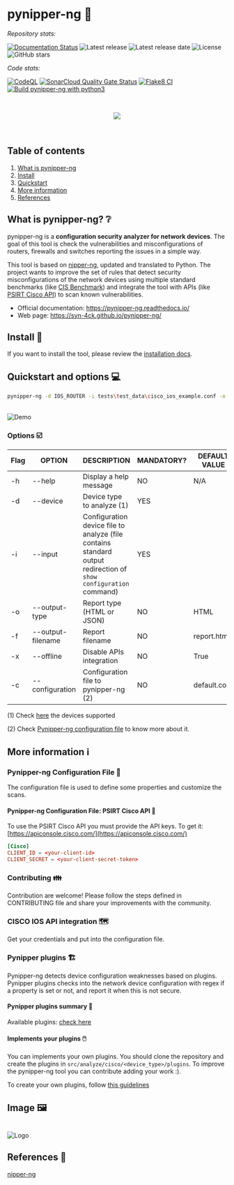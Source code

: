 # pynipper-ng 🔧

_Repository stats:_

[![Documentation Status](https://readthedocs.org/projects/pynipper-ng/badge/?version=latest)](https://pynipper-ng.readthedocs.io/?badge=latest)
![Latest release](https://img.shields.io/github/v/release/syn-4ck/pynipper-ng)
![Latest release date](https://img.shields.io/github/release-date/syn-4ck/pynipper-ng)
![License](https://img.shields.io/github/license/syn-4ck/pynipper-ng)
![GitHub stars](https://img.shields.io/github/stars/syn-4ck/pynipper-ng?style=social)

_Code stats:_

[![CodeQL](https://github.com/syn-4ck/pynipper-ng/actions/workflows/github-code-scanning/codeql/badge.svg)](https://github.com/syn-4ck/pynipper-ng/actions/workflows/github-code-scanning/codeql)
[![SonarCloud Quality Gate Status](https://sonarcloud.io/api/project_badges/measure?project=syn-4ck_pynipper-ng&metric=alert_status)](https://sonarcloud.io/summary/new_code?id=syn-4ck_pynipper-ng)
[![Flake8 CI](https://github.com/syn-4ck/pynipper-ng/actions/workflows/flake8.yml/badge.svg?branch=main)](https://github.com/syn-4ck/pynipper-ng/actions/workflows/flake8.yml)
[![Build pynipper-ng with python3](https://github.com/syn-4ck/pynipper-ng/actions/workflows/build-python.yml/badge.svg)](https://github.com/syn-4ck/pynipper-ng/actions/workflows/build-python.yml)


<br/>

<p align="center">
  <img src="img/pynipper-ng-crop.png">
</p>

<br/>

## Table of contents
1. [What is pynipper-ng](#what-is-pynipper-ng)
2. [Install](#install)
3. [Quickstart](#quickstart-and-options)
4. [More information](#more-information)
5. [References](#references)

## What is pynipper-ng? ❔
pynipper-ng is a **configuration security analyzer for network devices**. The goal of this tool is check the vulnerabilities and misconfigurations of routers, firewalls and switches reporting the issues in a simple way.

This tool is based on [nipper-ng](https://github.com/arpitn30/nipper-ng), updated and translated to Python. The project wants to improve the set of rules that detect security misconfigurations of the network devices using multiple standard benchmarks (like [CIS Benchmark](https://www.cisecurity.org/cis-benchmarks/)) and integrate the tool with APIs (like [PSIRT Cisco API](https://developer.cisco.com/docs/psirt/#!overview/overview)) to scan known vulnerabilities.

* Official documentation: https://pynipper-ng.readthedocs.io/
* Web page: https://syn-4ck.github.io/pynipper-ng/

## Install 🧰

If you want to install the tool, please review the [installation docs](https://pynipper-ng.readthedocs.io/installation/).

## Quickstart and options 💻

```BASH
pynipper-ng -d IOS_ROUTER -i tests\test_data\cisco_ios_example.conf -o HTML -f ./report.html -x
```

<br/>
<img src="img/demo.gif"  alt="Demo">
<br/>

### Options ☑️

| Flag | OPTION        | DESCRIPTION                                                                                                      | MANDATORY? | DEFAULT VALUE |
|------|---------------|------------------------------------------------------------------------------------------------------------------|------------|--------------|
| -h   | --help        | Display a help message                                                                                           | NO         | N/A             |
| -d   | --device      | Device type to analyze (1)                                                                                       | YES        |             |
| -i   | --input       | Configuration device file to analyze (file contains standard output redirection of `show configuration` command) | YES        |             |
| -o   | --output-type | Report type (HTML or JSON)                                                                                       | NO         | HTML          |
| -f   | --output-filename | Report filename                                                                                              | NO         | report.html
| -x   | --offline         | Disable APIs integration                                                                                     | NO         | True             |
| -c   | --configuration   | Configuration file to pynipper-ng (2)                                                                        | NO         | default.conf    |


(1) Check [here](src/devices/README.md) the devices supported

(2) Check [Pynipper-ng configuration file](#pynipper-ng-configuration-file) to know more about it.

## More information ℹ️

### Pynipper-ng Configuration File 📂

The configuration file is used to define some properties and customize the scans.

#### Pynipper-ng Configuration File: PSIRT Cisco API 📁

To use the PSIRT Cisco API you must provide the API keys. To get it: [https://apiconsole.cisco.com/](https://apiconsole.cisco.com/)

```conf
[Cisco]
CLIENT_ID = <your-client-id>
CLIENT_SECRET = <your-client-secret-token>
```

### Contributing 👪

Contribution are welcome! Please follow the steps defined in CONTRIBUTING file and share your improvements with the community.

### CISCO IOS API integration 🗺️

Get your credentials and put into the configuration file.

### Pynipper plugins 🏗️

Pynipper-ng detects device configuration weaknesses based on plugins. Pynipper plugins checks into the network device configuration with regex if a property is set or not, and report it when this is not secure.

#### Pynipper plugins summary 📁

Available plugins: [check here](src/analyze/README.md)

#### Implements your plugins 🖱️

You can implements your own plugins. You should clone the repository and create the plugins in `src/analyze/cisco/<device_type>/plugins`. To improve the pynipper-ng tool you can contribute adding your work :).

To create your own plugins, follow [this guidelines](src/analyze/README.md)

## Image 🖼️

<br/>
<img src="img/logo-pynipper-ng.jpg"  alt="Logo">
<br/>

## References 🔗
[nipper-ng](https://github.com/arpitn30/nipper-ng)
